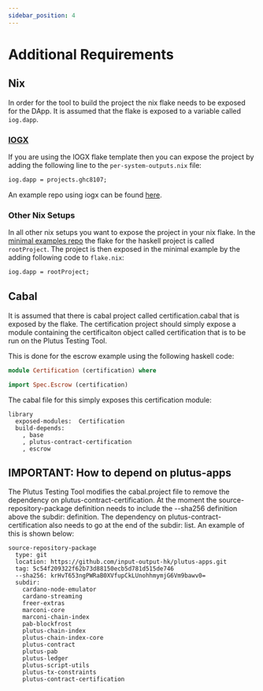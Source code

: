 ```yaml
---
sidebar_position: 4
---
```


# Additional Requirements
## Nix
In order for the tool to build the project the nix flake needs to be exposed for the DApp. It is assumed that the flake is exposed to a variable called `iog.dapp`. 

### [IOGX](https://github.com/input-output-hk/iogx)

If you are using the IOGX flake template then you can expose the project by adding the following line to the `per-system-outputs.nix` file:

```nix
iog.dapp = projects.ghc8107;
```

An example repo using iogx can be found [here](https://github.com/Ali-Hill/minimal-ptt-examples/tree/escrow-iogx).

### Other Nix Setups

In all other nix setups you want to expose the project in your nix flake. In the [minimal examples repo](https://github.com/Ali-Hill/minimal-ptt-examples) the flake for the haskell project is called `rootProject`.  The project is then exposed in the minimal example by the adding following code to `flake.nix`:

```nix
iog.dapp = rootProject;
```

## Cabal

It is assumed that there is cabal project called certification.cabal that is exposed by the flake. The certification project should simply expose a module containing the certificaiton object called certification that is to be run on the Plutus Testing Tool.

This is done for the escrow example using the following haskell code:
```haskell
module Certification (certification) where

import Spec.Escrow (certification)
```

The cabal file for this simply exposes this certification module:
```cabal
library
  exposed-modules:  Certification
  build-depends:
    , base
    , plutus-contract-certification
    , escrow
```

## IMPORTANT: How to depend on plutus-apps

The Plutus Testing Tool modifies the cabal.project file to remove the dependency on plutus-contract-certification. At the moment the source-repository-package definition needs to include the --sha256 definition above the subdir: definition. The dependency on plutus-contract-certification also needs to go at the end of the subdir: list. An example of this is shown below:

```cabal
source-repository-package
  type: git
  location: https://github.com/input-output-hk/plutus-apps.git
  tag: 5c54f209322f62b73d88150ecb5d781d515de746
  --sha256: krHvT653ngPWRaB0XVfupCkLUnohhmymjG6Vm9bawv0=
  subdir:
    cardano-node-emulator
    cardano-streaming
    freer-extras
    marconi-core
    marconi-chain-index
    pab-blockfrost
    plutus-chain-index
    plutus-chain-index-core
    plutus-contract
    plutus-pab
    plutus-ledger
    plutus-script-utils
    plutus-tx-constraints
    plutus-contract-certification
```
